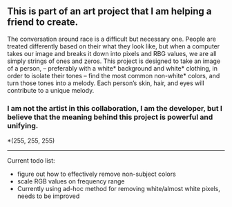 ## This is part of an art project that I am helping a friend to create.

The conversation around race is a difficult but necessary one. People are treated differently based on their what they look like, but when a computer takes our image and breaks it down into pixels and RBG values, we are all simply strings of ones and zeros.
This project is designed to take an image of a person, – preferably with a white* background and white* clothing, in order to isolate their tones – find the most common non-white* colors, and turn those tones into a melody. Each person’s skin, hair, and eyes will contribute to a unique melody.

### I am not the artist in this collaboration, I am the developer, but I believe that the meaning behind this project is powerful and unifying.



*(255, 255, 255)

------------------------------------------------------------------------------------------------------------
Current todo list:
* figure out how to effectively remove non-subject colors
* scale RGB values on frequency range
* Currently using ad-hoc method for removing white/almost white pixels, needs to be improved
